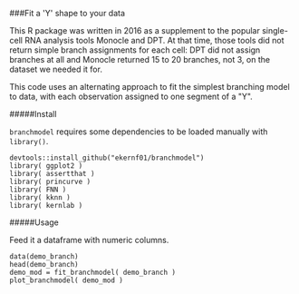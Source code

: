 ###Fit a 'Y' shape to your data

This R package was written in 2016 as a supplement to the popular single-cell RNA analysis tools Monocle and DPT. At that time, those tools did not return simple branch assignments for each cell: DPT did not assign branches at all and Monocle returned 15 to 20 branches, not 3, on the dataset we needed it for. 

This code uses an alternating approach to fit the simplest branching model to data, with each observation assigned to one segment of a "Y". 
	
#####Install

`branchmodel` requires some dependencies to be loaded manually with `library()`. 

	devtools::install_github("ekernf01/branchmodel")
	library( ggplot2 )
	library( assertthat )
	library( princurve )
	library( FNN )
	library( kknn )
	library( kernlab )

#####Usage 

Feed it a dataframe with numeric columns.

	data(demo_branch)
	head(demo_branch)
	demo_mod = fit_branchmodel( demo_branch )
	plot_branchmodel( demo_mod )
